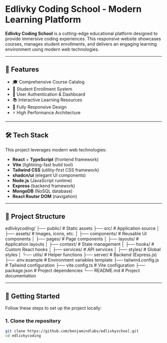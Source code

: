 # Edlivky Coding School - Modern Learning Platform

**Edlivky Coding School** is a cutting-edge educational platform designed to provide immersive coding experiences. This responsive website showcases courses, manages student enrollments, and delivers an engaging learning environment using modern web technologies.

---

## 🎯 Features

- 🎓 Comprehensive Course Catalog
- 📝 Student Enrollment System
- 👤 User Authentication & Dashboard
- 📚 Interactive Learning Resources
- 📱 Fully Responsive Design
- ⚡ High Performance Architecture

---

## 🛠 Tech Stack

This project leverages modern web technologies:

- **React** + **TypeScript** (frontend framework)
- **Vite** (lightning-fast build tool)
- **Tailwind CSS** (utility-first CSS framework)
- **shadcn/ui** (elegant UI components)
- **Node.js** (JavaScript runtime)
- **Express** (backend framework)
- **MongoDB** (NoSQL database)
- **React Router DOM** (navigation)

---

## 📂 Project Structure




edlivkycoding/
├── public/ # Static assets
├── src/ # Application source
│ ├── assets/ # Images, icons, etc.
│ ├── components/ # Reusable UI components
│ ├── pages/ # Page components
│ ├── layouts/ # Application layouts
│ ├── context/ # State management
│ ├── hooks/ # Custom React hooks
│ ├── services/ # API services
│ ├── styles/ # Global styles
│ └── utils/ # Helper functions
├── server/ # Backend (Express.js)
├── .env.example # Environment variables template
├── tailwind.config.js # Tailwind configuration
├── vite.config.ts # Vite configuration
├── package.json # Project dependencies
└── README.md # Project documentation




---

## 🚀 Getting Started

Follow these steps to set up the project locally:

### 1. Clone the repository
```bash
git clone https://github.com/benjamindlabs/edlivkyschool.git
cd edlivkycoding
